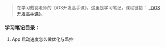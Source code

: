 > 在学习戴铭老师的《iOS开发高手课》，这里是学习笔记，课程链接： [《iOS开发高手课》](https://time.geekbang.org/column/intro/161?code=PbktFs%2Fw7EHB9TJpCcw1bc9KoCR%2FYLnpUmqrB0uOruk%3D)。

### 学习笔记目录：
1. App 启动速度怎么做优化与监控
